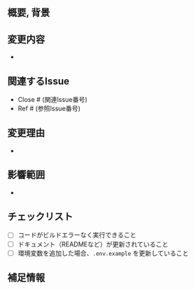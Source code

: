 ## 概要, 背景
<!-- このプルリクエストの目的や背景について簡潔に説明 -->

## 変更内容
<!-- 実装内容や変更点の詳細を記載 -->
- 

## 関連するIssue
<!-- 関連するIssue番号があれば記載 -->
- Close # (関連Issue番号)
- Ref # (参照Issue番号)

## 変更理由
<!-- 変更を行った理由や、解決したかった課題について記載 -->
- 

## 影響範囲
<!-- この変更が影響する範囲やシステムへの影響を記載 -->
- 

## チェックリスト
- [ ] コードがビルドエラーなく実行できること
- [ ] ドキュメント（READMEなど）が更新されていること
- [ ] 環境変数を追加した場合、`.env.example` を更新していること

## 補足情報
<!-- その他、レビュアーに伝えておきたい情報があれば記載 -->
